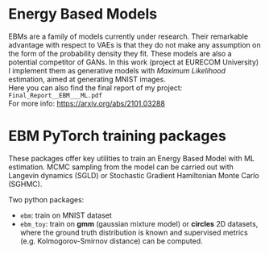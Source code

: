 # Energy Based Models
EBMs are a family of models currently under research. Their remarkable advantage with respect to VAEs is that they do not make any assumption on the form of the probability density they fit. These models are also a potential competitor of GANs. In this work (project at EURECOM University) I implement them as generative models with *Maximum Likelihood* estimation, aimed at generating MNIST images.  
Here you can also find the final report of my project: `Final_Report__EBM___ML.pdf`  
For more info: https://arxiv.org/abs/2101.03288

# EBM PyTorch training packages
These packages offer key utilities to train an Energy Based Model with ML estimation. MCMC sampling from the model can be carried out with Langevin dynamics (SGLD) or Stochastic Gradient Hamiltonian Monte Carlo (SGHMC).   

Two python packages:
- `ebm`: train on MNIST dataset
- `ebm_toy`: train on **gmm** (gaussian mixture model) or **circles** 2D datasets, where the ground truth distribution is known and supervised metrics (e.g. Kolmogorov-Smirnov distance) can be computed.

